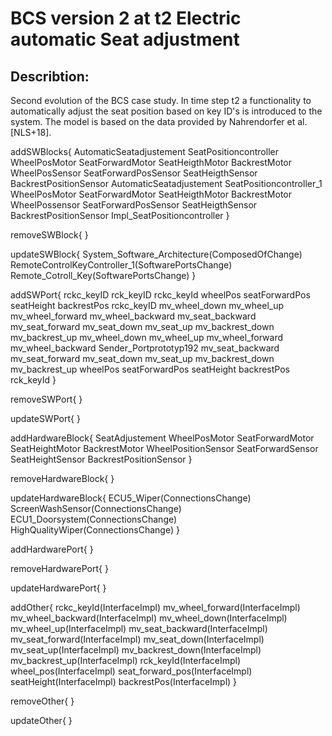 BCS version 2 at t2 Electric automatic Seat adjustment
======================================================

Describtion:
------------
Second evolution of the BCS case study. In time step t2 a functionality to automatically adjust the seat position based on key ID's is introduced to the system. The model is based on the data provided by Nahrendorfer et al. [NLS+18]. 

addSWBlocks{
	AutomaticSeatadjustement
	SeatPositioncontroller
	WheelPosMotor
	SeatForwardMotor
	SeatHeigthMotor
	BackrestMotor
	WheelPosSensor
	SeatForwardPosSensor
	SeatHeigthSensor
	BackrestPositionSensor
	AutomaticSeatadjustement
	SeatPositioncontroller_1
	WheelPosMotor
	SeatForwardMotor
	SeatHeigthMotor
	BackrestMotor
	WheelPossensor
	SeatForwardPosSensor
	SeatHeigthSensor
	BackrestPositionSensor
	Impl_SeatPositioncontroller
}

removeSWBlock{
}

updateSWBlock{
	System_Software_Architecture(ComposedOfChange)
	RemoteControlKeyController_1(SoftwarePortsChange)
	Remote_Cotroll_Key(SoftwarePortsChange)
}

addSWPort{
	rckc_keyID
	rck_keyID
	rckc_keyId
	wheelPos
	seatForwardPos
	seatHeight
	backrestPos
	rckc_keyID
	mv_wheel_down
	mv_wheel_up
	mv_wheel_forward
	mv_wheel_backward
	mv_seat_backward
	mv_seat_forward
	mv_seat_down
	mv_seat_up
	mv_backrest_down
	mv_backrest_up
	mv_wheel_down
	mv_wheel_up
	mv_wheel_forward
	mv_wheel_backward
	Sender_Portprototyp192
	mv_seat_backward
	mv_seat_forward
	mv_seat_down
	mv_seat_up
	mv_backrest_down
	mv_backrest_up
	wheelPos
	seatForwardPos
	seatHeight
	backrestPos
	rck_keyId
}

removeSWPort{
}

updateSWPort{
}

addHardwareBlock{
	SeatAdjustement
	WheelPosMotor
	SeatForwardMotor
	SeatHeightMotor
	BackrestMotor
	WheelPositionSensor
	SeatForwardSensor
	SeatHeightSensor
	BackrestPositionSensor
}

removeHardwareBlock{
}

updateHardwareBlock{
	ECU5_Wiper(ConnectionsChange)
	ScreenWashSensor(ConnectionsChange)
	ECU1_Doorsystem(ConnectionsChange)
	HighQualityWiper(ConnectionsChange)
}

addHardwarePort{
}

removeHardwarePort{
}

updateHardwarePort{
}

addOther{
	rckc_keyId(InterfaceImpl)
	mv_wheel_forward(InterfaceImpl)
	mv_wheel_backward(InterfaceImpl)
	mv_wheel_down(InterfaceImpl)
	mv_wheel_up(InterfaceImpl)
	mv_seat_backward(InterfaceImpl)
	mv_seat_forward(InterfaceImpl)
	mv_seat_down(InterfaceImpl)
	mv_seat_up(InterfaceImpl)
	mv_backrest_down(InterfaceImpl)
	mv_backrest_up(InterfaceImpl)
	rck_keyId(InterfaceImpl)
	wheel_pos(InterfaceImpl)
	seat_forward_pos(InterfaceImpl)
	seatHeight(InterfaceImpl)
	backrestPos(InterfaceImpl)
}

removeOther{
}

updateOther{
}

